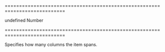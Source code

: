 ===========================================================================
<!--default-->undefined<!--/default-->
<!--type-->Number<!--/type-->
===========================================================================

<!--shortDescription-->
Specifies how many columns the item spans.
<!--/shortDescription-->

<!--fullDescription-->

<!--/fullDescription-->